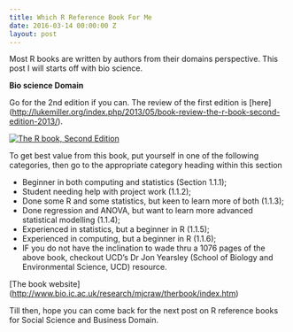 ```yaml
---
title: Which R Reference Book For Me
date: 2016-03-14 00:00:00 Z
layout: post
---
```


Most R books are written by authors from their domains perspective. This post I will starts off with bio science. 

<b>Bio science Domain</b>

Go for the 2nd edition if you can. The review of the first edition is [here] (http://lukemiller.org/index.php/2013/05/book-review-the-r-book-second-edition-2013/).

 [![The R book, Second Edition](http://www.bio.ic.ac.uk/research/mjcraw/therbook/therbook.jpg)]()

To get best value from this book, put yourself in one of the following categories, then go to the appropriate category heading within this section 

- Beginner in both computing and statistics (Section 1.1.1);
- Student needing help with project work (1.1.2);
- Done some R and some statistics, but keen to learn more of both (1.1.3);
- Done regression and ANOVA, but want to learn more advanced statistical modelling (1.1.4);
- Experienced in statistics, but a beginner in R (1.1.5);
- Experienced in computing, but a beginner in R (1.1.6);
- IF you do not have the inclination to wade thru a 1076 pages of the above book, checkout UCD’s Dr Jon Yearsley (School of Biology and Environmental Science, UCD) resource. 

[The book website] (http://www.bio.ic.ac.uk/research/mjcraw/therbook/index.htm)

Till then, hope you can come back for the next post on R reference books for Social Science and Business Domain. 
